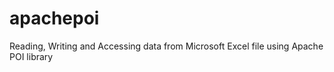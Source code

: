 # apachepoi
 Reading, Writing and Accessing data from Microsoft Excel file using Apache POI library
